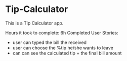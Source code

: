 # Tip-Calculator
This is a Tip Calculator app.

Hours it took to complete: 6h
Completed User Stories:
- user can typed the bill the received
- user can choose the %tip he/she wants to leave
- can can see the calculated tip + the final bill amount
